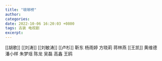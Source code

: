 ```yaml
---
title: "琅琊榜"
author: 
categories: 
date: 2022-10-06 16:20:03 +0800
tags: 古装 电视剧
excerpt: 
---
```




[[胡歌]]
[[刘涛]]
[[刘敏涛]]
[[卢杉]]
靳东
杨雨婷
方晓莉
蒋林燕
[[王凯]]
黄维德
潘小样
朱梦瑶
陈龙
吴磊
高鑫
王鸥









